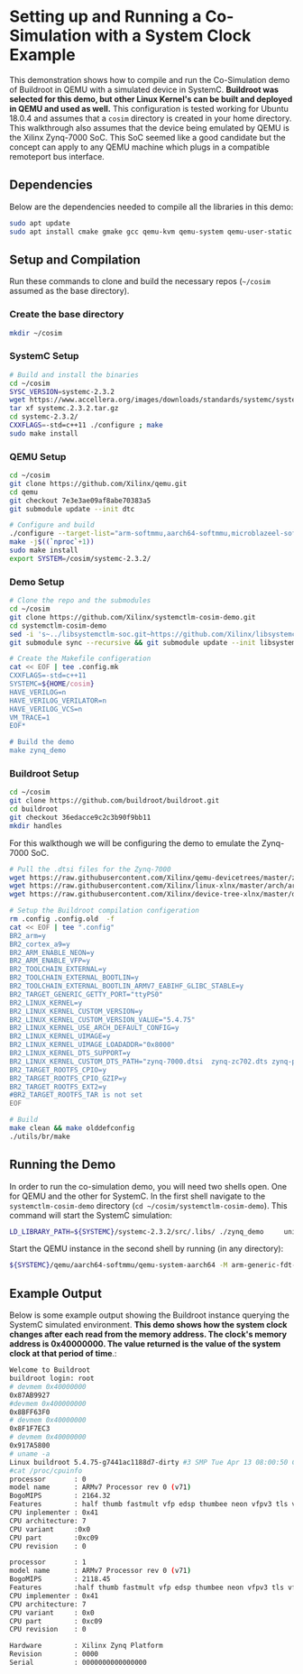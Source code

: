 # Setting up and Running a Co-Simulation with a System Clock Example

This demonstration shows how to compile and run the Co-Simulation demo of Buildroot in QEMU with a simulated device in SystemC.  **Buildroot was selected for this demo, but other Linux Kernel's can be built and deployed in QEMU and used as well.** This configuration is tested working for Ubuntu 18.0.4 and assumes that a `cosim` directory is created in your home directory. This walkthrough also assumes that the device being emulated by QEMU is the Xilinx Zynq-7000 SoC.  This SoC seemed like a good candidate but the concept can apply to any QEMU machine which plugs in a compatible remoteport bus interface.

## Dependencies

Below are the dependencies needed to compile all the libraries in this demo:

```bash
sudo apt update
sudo apt install cmake gmake gcc qemu-kvm qemu-system qemu-user-static verilator
```

## Setup and Compilation

Run these commands to clone and build the necessary repos (`~/cosim` assumed as the base directory).

### Create the base directory

```bash
mkdir ~/cosim
```

### SystemC Setup

```bash
# Build and install the binaries
cd ~/cosim
SYSC_VERSION=systemc-2.3.2
wget https://www.accellera.org/images/downloads/standards/systemc/systemc-2.3.2.tar.gz
tar xf systemc.2.3.2.tar.gz
cd systemc-2.3.2/
CXXFLAGS=-std=c++11 ./configure ; make
sudo make install
```

### QEMU Setup

```bash
cd ~/cosim
git clone https://github.com/Xilinx/qemu.git
cd qemu
git checkout 7e3e3ae09af8abe70383a5
git submodule update --init dtc

# Configure and build
./configure --target-list="arm-softmmu,aarch64-softmmu,microblazeel-softmmu" --enable-fdt --disable-kvm --disable-xen
make -j$((`nproc`+1))
sudo make install
export SYSTEM=/cosim/systemc-2.3.2/
```

### Demo Setup

```bash
# Clone the repo and the submodules
cd ~/cosim
git clone https://github.com/Xilinx/systemctlm-cosim-demo.git
cd systemctlm-cosim-demo
sed -i 's~../libsystemctlm-soc.git~https://github.com/Xilinx/libsystemctlm-soc.git~g' .gitmodules
git submodule sync --recursive && git submodule update --init libsystemctlm-soc

# Create the Makefile configeration
cat << EOF | tee .config.mk
CXXFLAGS=-std=c++11
SYSTEMC=${HOME/cosim}
HAVE_VERILOG=n
HAVE_VERILOG_VERILATOR=n
HAVE_VERILOG_VCS=n
VM_TRACE=1
EOF*

# Build the demo
make zynq_demo
```

### Buildroot Setup

```bash
cd ~/cosim
git clone https://github.com/buildroot/buildroot.git
cd buildroot
git checkout 36edacce9c2c3b90f9bb11
mkdir handles
```

For this walkthough we will be configuring the demo to emulate the Zynq-7000 SoC. 

```bash
# Pull the .dtsi files for the Zynq-7000
wget https://raw.githubusercontent.com/Xilinx/qemu-devicetrees/master/zynq-pl-remoteport.dtsi
wget https://raw.githubusercontent.com/Xilinx/linux-xlnx/master/arch/arm/boot/dts/zynq-7000.dtsi
wget https://raw.githubusercontent.com/Xilinx/device-tree-xlnx/master/device_tree/data/kernel_dtsi/2017.3/BOARD/zc702.dtsi

# Setup the Buildroot compilation configeration
rm .config .config.old  -f
cat << EOF | tee ".config"
BR2_arm=y
BR2_cortex_a9=y
BR2_ARM_ENABLE_NEON=y
BR2_ARM_ENABLE_VFP=y
BR2_TOOLCHAIN_EXTERNAL=y
BR2_TOOLCHAIN_EXTERNAL_BOOTLIN=y
BR2_TOOLCHAIN_EXTERNAL_BOOTLIN_ARMV7_EABIHF_GLIBC_STABLE=y
BR2_TARGET_GENERIC_GETTY_PORT="ttyPS0"
BR2_LINUX_KERNEL=y
BR2_LINUX_KERNEL_CUSTOM_VERSION=y
BR2_LINUX_KERNEL_CUSTOM_VERSION_VALUE="5.4.75"
BR2_LINUX_KERNEL_USE_ARCH_DEFAULT_CONFIG=y
BR2_LINUX_KERNEL_UIMAGE=y
BR2_LINUX_KERNEL_UIMAGE_LOADADDR="0x8000"
BR2_LINUX_KERNEL_DTS_SUPPORT=y
BR2_LINUX_KERNEL_CUSTOM_DTS_PATH="zynq-7000.dtsi  zynq-zc702.dts zynq-pl-remoteport.dtsi"
BR2_TARGET_ROOTFS_CPIO=y
BR2_TARGET_ROOTFS_CPIO_GZIP=y
BR2_TARGET_ROOTFS_EXT2=y
#BR2_TARGET_ROOTFS_TAR is not set
EOF

# Build
make clean && make olddefconfig
./utils/br/make
```

## Running the Demo

In order to run the co-simulation demo, you will need two shells open. One for QEMU and the other for SystemC. In the first shell navigate to the `systemctlm-cosim-demo` directory (`cd ~/cosim/systemctlm-cosim-demo`). This command will start the SystemC simulation:

```bash
LD_LIBRARY_PATH=${SYSTEMC}/systemc-2.3.2/src/.libs/ ./zynq_demo 	unix:${HOME}/cosim/buildroot/handles/qemu-rport-_cosim@0 1000000
```

Start the QEMU instance in the second shell by running (in any directory):

```bash
${SYSTEMC}/qemu/aarch64-softmmu/qemu-system-aarch64 -M arm-generic-fdt-7series -m 1G -kernel ${SYSTEMC}/buildroot/output/images/uImage -dtb ${SYSTEMC}/buildroot/output/images/zynq-zc702.dtb --initrd ${SYSTEMC}/buildroot/output/images/rootfs.cpio.gz -serial /dev/null -serial mon:stdio -display none -net nic -net nic -net user -machine-path ${SYSTEMC}/buildroot/handles -icount 0,sleep=off -rtc clock=vm -sync-quantum 1000000
```

## Example Output

Below is some example output showing the Buildroot instance querying the SystemC simulated environment. **This demo shows how the system clock changes after each read from the memory address. The clock's memory address is 0x40000000. The value returned is the value of the system clock at that period of time**.:

```bash
Welcome to Buildroot
buildroot login: root
# devmem 0x40000000
0x87AB9927
#devmem 0x400000000
0x8BFF63F0
# devmem 0x40000000 
0x8F1F7EC3
# devmem 0x40000000
0x917A5800
# uname -a
Linux buildroot 5.4.75-g7441ac1188d7-dirty #3 SMP Tue Apr 13 08:00:50 CST 2021 armv71 GNU/Linux
#cat /proc/cpuinfo
processor       : 0
model name      : ARMv7 Processor rev 0 (v71)
BogoMIPS        : 2164.32
Features        : half thumb fastmult vfp edsp thumbee neon vfpv3 tls vfpd32
CPU inplementer : 0x41
CPU architecture: 7
CPU variant     :0x0
CPU part        :0xc09
CPU revision    : 0

processor       : 1
model name      : ARMv7 Processor rev 0 (v71)
BogoMIPS        : 2118.45
Features        :half thumb fastmult vfp edsp thumbee neon vfpv3 tls vfpd32
CPU implementer : 0x41
CPU architecture: 7
CPU variant     : 0x0
CPU part        : 0xc09
CPU revision    : 0

Hardware        : Xilinx Zynq Platform
Revision        : 0000
Serial          : 0000000000000000
```